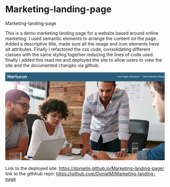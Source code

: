 # Marketing-landing-page

Marketing-landing-page

This is a demo marketing landing page for a website based around online marketing. I used semantic elements to arrange the content on the page. Added a descriptive title, made sure all the image and icon elements have alt attributes. Finally I refactored the css code, consolidating different classes with the same styling together reducing the lines of code used. finally i added this read me and deployed the site to allow users to view the site and the documented changes via github.

![Screenshot](./assets/images/Screenshot.PNG)

Link to the deployed site: https://donielm.github.io/Marketing-landing-page/
link to the githhub repo: https://github.com/DonielM/Marketing-landing-page